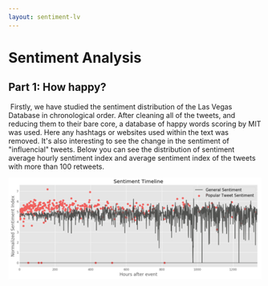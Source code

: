 ```yaml
---
layout: sentiment-lv
---
```


# Sentiment Analysis

## Part 1: How happy?

​	Firstly, we have studied the sentiment distribution of the Las Vegas Database in chronological order. After cleaning all of the tweets, and reducing them to their bare core, a database of happy words scoring by MIT was used. Here any hashtags or websites used within the text was removed. It's also interesting to see the change in the sentiment of "influencial" tweets. Below you can see the distribution of sentiment average hourly sentiment index and average sentiment index of the tweets with more than 100 retweets. 



![![img](file:///home/ahmet/Projects/socGraphSite/Project_Page_SG/images/LVsentiment1.png?lastModify=1512721886)LVsentiment1](./images/LVsentiment1.png)